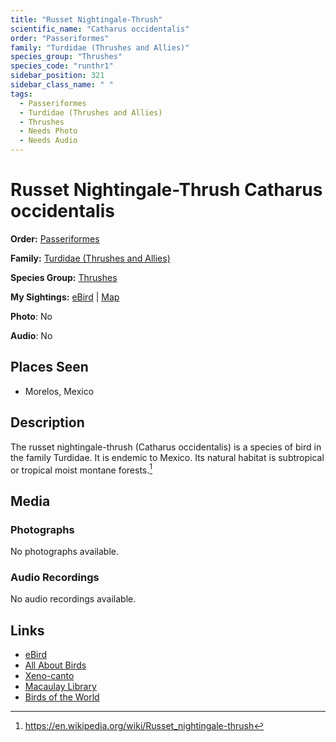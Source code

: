 ```yaml
---
title: "Russet Nightingale-Thrush"
scientific_name: "Catharus occidentalis"
order: "Passeriformes"
family: "Turdidae (Thrushes and Allies)"
species_group: "Thrushes"
species_code: "runthr1"
sidebar_position: 321
sidebar_class_name: " "
tags: 
  - Passeriformes
  - Turdidae (Thrushes and Allies)
  - Thrushes
  - Needs Photo
  - Needs Audio
---
```


# Russet Nightingale-Thrush <span className='sci_name'>Catharus occidentalis</span>

**Order:** [Passeriformes](/tags/passeriformes)

**Family:** [Turdidae (Thrushes and Allies)](/tags/turdidae-thrushes-and-allies)

**Species Group:** [Thrushes](/tags/thrushes)

**My Sightings:** [eBird](https://ebird.org/lifelist?r=world&time=life&spp=runthr1) | [Map](/map?species_code=runthr1)

**Photo**: No 

**Audio**: No

## Places Seen

* Morelos, Mexico

## Description
The russet nightingale-thrush (Catharus occidentalis) is a species of bird in the family Turdidae. It is endemic to Mexico.
Its natural habitat is subtropical or tropical moist montane forests.[^1]

[^1]: https://en.wikipedia.org/wiki/Russet_nightingale-thrush

## Media
### Photographs
No photographs available.

### Audio Recordings
No audio recordings available.

## Links
* [eBird](https://ebird.org/species/runthr1) 
* [All About Birds](https://www.allaboutbirds.org/guide/runthr1) 
* [Xeno-canto](https://www.xeno-canto.org/species/catharus-occidentalis) 
* [Macaulay Library](https://search.macaulaylibrary.org/catalog?taxonCode=runthr1&sort=rating_rank_desc)
* [Birds of the World](https://birdsoftheworld.org/bow/species/runthr1)
